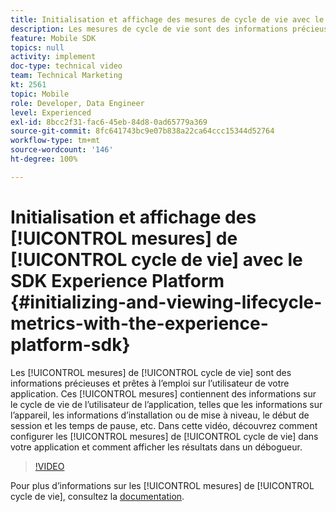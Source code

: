 ```yaml
---
title: Initialisation et affichage des mesures de cycle de vie avec le SDK Experience Platform
description: Les mesures de cycle de vie sont des informations précieuses et prêtes à lʼemploi sur lʼutilisateur de votre application. Ces mesures contiennent des informations sur le cycle de vie de lʼutilisateur de lʼapplication, telles que les informations sur lʼappareil, les informations dʼinstallation ou de mise à niveau, le début de session et les temps de pause, etc. Dans cette vidéo, découvrez comment configurer des mesures de cycle de vie dans votre application et comment afficher les résultats dans un débogueur.
feature: Mobile SDK
topics: null
activity: implement
doc-type: technical video
team: Technical Marketing
kt: 2561
topic: Mobile
role: Developer, Data Engineer
level: Experienced
exl-id: 8bcc2f31-fac6-45eb-84d8-0ad65779a369
source-git-commit: 8fc641743bc9e07b838a22ca64ccc15344d52764
workflow-type: tm+mt
source-wordcount: '146'
ht-degree: 100%

---
```


# Initialisation et affichage des [!UICONTROL mesures] de [!UICONTROL cycle de vie] avec le SDK Experience Platform {#initializing-and-viewing-lifecycle-metrics-with-the-experience-platform-sdk}

Les [!UICONTROL mesures] de [!UICONTROL cycle de vie] sont des informations précieuses et prêtes à lʼemploi sur lʼutilisateur de votre application. Ces [!UICONTROL mesures] contiennent des informations sur le cycle de vie de lʼutilisateur de lʼapplication, telles que les informations sur lʼappareil, les informations dʼinstallation ou de mise à niveau, le début de session et les temps de pause, etc. Dans cette vidéo, découvrez comment configurer les [!UICONTROL mesures] de [!UICONTROL cycle de vie] dans votre application et comment afficher les résultats dans un débogueur.

>[!VIDEO](https://video.tv.adobe.com/v/26258/?quality=12&learn=on)

Pour plus dʼinformations sur les [!UICONTROL mesures] de [!UICONTROL cycle de vie], consultez la [documentation](https://aep-sdks.gitbook.io/docs/using-mobile-extensions/mobile-core/lifecycle).
